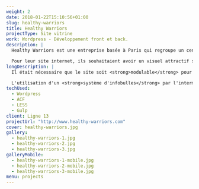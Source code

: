 ```yaml
---
weight: 2
date: 2018-01-22T15:10:56+01:00
slug: healthy-warriors
title: Healthy Warriors
projectType: Site vitrine
work: Wordpress - Développement front et back.
description: |
  Healthy Warriors est une entreprise basée à Paris qui regroupe un centre de fitness, des professeurs qui proposent des cours de yoga ainsi qu'un café bien-être.

  Pour leur site internet, ils souhaitaient avoir un visuel attractif sur les cours à venir et sur la présence ou non des professeurs.
longDescription: |
  Il était nécessaire que le site soit <strong>modulable</strong> pour ce projet car il s'agit d'une plaque tournante pour des professeurs de yoga de tous horizons, pratiquants de multiples formes de yoga, et venant des quatre coins du monde.

  L'utilisation d'un <strong>système d'infobulles</strong> par l'intermédiaire d'effets au passage de la souris alliée à la conception de <strong>types de contenu personnalisés</strong> nous ont permis de présenter ces diverses combinaisons.
techUsed:
  - Wordpress
  - ACF
  - LESS
  - Gulp
client: Ligne 13
projectUrl: "http://www.healthy-warriors.com"
cover: healthy-warriors.jpg
gallery:
  - healthy-warriors-1.jpg
  - healthy-warriors-2.jpg
  - healthy-warriors-3.jpg
galleryMobile:
  - healthy-warriors-1-mobile.jpg
  - healthy-warriors-2-mobile.jpg
  - healthy-warriors-3-mobile.jpg
menu: projects
---
```

